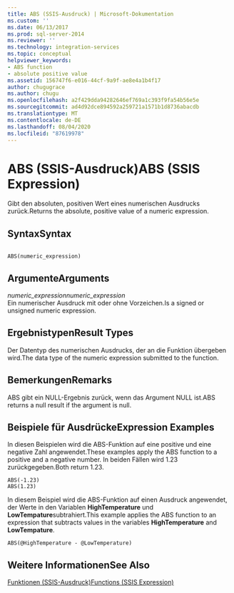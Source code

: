 ```yaml
---
title: ABS (SSIS-Ausdruck) | Microsoft-Dokumentation
ms.custom: ''
ms.date: 06/13/2017
ms.prod: sql-server-2014
ms.reviewer: ''
ms.technology: integration-services
ms.topic: conceptual
helpviewer_keywords:
- ABS function
- absolute positive value
ms.assetid: 156747f6-e016-44cf-9a9f-ae8e4a1b4f17
author: chugugrace
ms.author: chugu
ms.openlocfilehash: a2f429dda94282646ef769a1c393f9fa54b56e5e
ms.sourcegitcommit: ad4d92dce894592a259721a1571b1d8736abacdb
ms.translationtype: MT
ms.contentlocale: de-DE
ms.lasthandoff: 08/04/2020
ms.locfileid: "87619978"
---
```

# <a name="abs-ssis-expression"></a><span data-ttu-id="2d89e-102">ABS (SSIS-Ausdruck)</span><span class="sxs-lookup"><span data-stu-id="2d89e-102">ABS (SSIS Expression)</span></span>
  <span data-ttu-id="2d89e-103">Gibt den absoluten, positiven Wert eines numerischen Ausdrucks zurück.</span><span class="sxs-lookup"><span data-stu-id="2d89e-103">Returns the absolute, positive value of a numeric expression.</span></span>  
  
## <a name="syntax"></a><span data-ttu-id="2d89e-104">Syntax</span><span class="sxs-lookup"><span data-stu-id="2d89e-104">Syntax</span></span>  
  
```  
  
ABS(numeric_expression)  
```  
  
## <a name="arguments"></a><span data-ttu-id="2d89e-105">Argumente</span><span class="sxs-lookup"><span data-stu-id="2d89e-105">Arguments</span></span>  
 <span data-ttu-id="2d89e-106">*numeric_expression*</span><span class="sxs-lookup"><span data-stu-id="2d89e-106">*numeric_expression*</span></span>  
 <span data-ttu-id="2d89e-107">Ein numerischer Ausdruck mit oder ohne Vorzeichen.</span><span class="sxs-lookup"><span data-stu-id="2d89e-107">Is a signed or unsigned numeric expression.</span></span>  
  
## <a name="result-types"></a><span data-ttu-id="2d89e-108">Ergebnistypen</span><span class="sxs-lookup"><span data-stu-id="2d89e-108">Result Types</span></span>  
 <span data-ttu-id="2d89e-109">Der Datentyp des numerischen Ausdrucks, der an die Funktion übergeben wird.</span><span class="sxs-lookup"><span data-stu-id="2d89e-109">The data type of the numeric expression submitted to the function.</span></span>  
  
## <a name="remarks"></a><span data-ttu-id="2d89e-110">Bemerkungen</span><span class="sxs-lookup"><span data-stu-id="2d89e-110">Remarks</span></span>  
 <span data-ttu-id="2d89e-111">ABS gibt ein NULL-Ergebnis zurück, wenn das Argument NULL ist.</span><span class="sxs-lookup"><span data-stu-id="2d89e-111">ABS returns a null result if the argument is null.</span></span>  
  
## <a name="expression-examples"></a><span data-ttu-id="2d89e-112">Beispiele für Ausdrücke</span><span class="sxs-lookup"><span data-stu-id="2d89e-112">Expression Examples</span></span>  
 <span data-ttu-id="2d89e-113">In diesen Beispielen wird die ABS-Funktion auf eine positive und eine negative Zahl angewendet.</span><span class="sxs-lookup"><span data-stu-id="2d89e-113">These examples apply the ABS function to a positive and a negative number.</span></span> <span data-ttu-id="2d89e-114">In beiden Fällen wird 1.23 zurückgegeben.</span><span class="sxs-lookup"><span data-stu-id="2d89e-114">Both return 1.23.</span></span>  
  
```  
ABS(-1.23)  
ABS(1.23)  
```  
  
 <span data-ttu-id="2d89e-115">In diesem Beispiel wird die ABS-Funktion auf einen Ausdruck angewendet, der Werte in den Variablen **HighTemperature** und **LowTempature**subtrahiert.</span><span class="sxs-lookup"><span data-stu-id="2d89e-115">This example applies the ABS function to an expression that subtracts values in the variables **HighTemperature** and **LowTempature**.</span></span>  
  
```  
ABS(@HighTemperature - @LowTemperature)  
```  
  
## <a name="see-also"></a><span data-ttu-id="2d89e-116">Weitere Informationen</span><span class="sxs-lookup"><span data-stu-id="2d89e-116">See Also</span></span>  
 [<span data-ttu-id="2d89e-117">Funktionen &#40;SSIS-Ausdruck&#41;</span><span class="sxs-lookup"><span data-stu-id="2d89e-117">Functions &#40;SSIS Expression&#41;</span></span>](functions-ssis-expression.md)  
  
  
